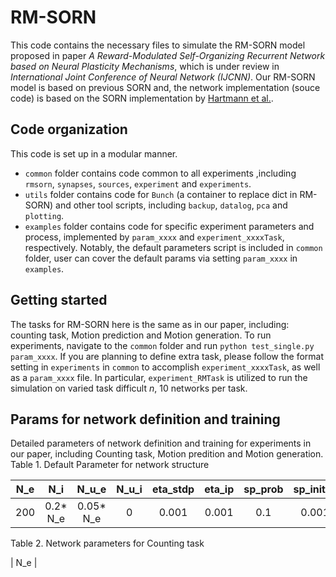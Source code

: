 # RM-SORN
This code contains the necessary files to simulate the RM-SORN model proposed in paper *A Reward-Modulated Self-Organizing Recurrent
Network based on Neural Plasticity Mechanisms*, which is under review in *International Joint Conference of Neural Network (IJCNN)*.
Our RM-SORN model is based on previous SORN and, the network implementation (souce code) is based on the SORN implementation by [Hartmann et al.](https://github.com/chrhartm/SORN).
## Code organization
This code is set up in a modular manner.
* `common` folder contains code common to all experiments ,including `rmsorn`, `synapses`, `sources`, `experiment` and `experiments`.
* `utils` folder contains code for `Bunch` (a container to replace dict in RM-SORN) and other tool scripts, including `backup`, `datalog`, `pca` and `plotting`.
* `examples` folder contains code for specific experiment parameters and process, implemented by `param_xxxx` and `experiment_xxxxTask`, respectively.
Notably, the default parameters script is included in `common` folder, user can cover the default params via setting `param_xxxx` in `examples`. 
## Getting started
The tasks for RM-SORN here is the same as in our paper, including: counting task, Motion prediction and Motion generation.
To run experiments, navigate to the `common` folder and run `python test_single.py param_xxxx`.
If you are planning to define extra task, please follow the  format setting in `experiments` in `common` to accomplish `experiment_xxxxTask`, as well as a `param_xxxx` file.
In particular, `experiment_RMTask` is utilized to run the simulation on varied task difficult $n$, 10 networks per task.
## Params for network definition and training
Detailed parameters of network definition and training for experiments in our paper, including Counting task, Motion predition and Motion generation.
Table 1. Default Parameter for network structure

| N_e | N_i | N_u_e | N_u_i | eta_stdp | eta_ip | sp_prob | sp_initial | noise_sig | T_e_max | T_e_min | T_i_max | T_i_min |
| :-: | :-: | :-: | :-: | :-: | :-: | :-: | :-: | :-: | :-: | :-: | :-: | :-: |
| 200 | 0.2* N_e | 0.05* N_e | 0 | 0.001 | 0.001 | 0.1 | 0.001 | 0 | 1.0 | 0 | 0.5 | 0 |

Table 2. Network parameters for Counting task

| N_e | 
